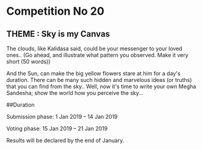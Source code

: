 # Competition No 20

## THEME : Sky is my Canvas

The clouds, like Kalidasa said, could be your messenger to your loved ones.. (Go ahead, and illustrate what pattern you observed. Make it very short (50 words))

And the Sun, can make the big yellow flowers stare at him for a day's duration.
There can be many such hidden and marvelous ideas (or truths) that you can find from the sky..
Well, now it's time to write your own Megha Sandesha; show the world how you perceive the sky...

##Duration 

Submission phase: 1 Jan 2019 – 14 Jan 2019

Voting phase: 15 Jan 2019 – 21 Jan 2019

Results will be declared by the end of January.

